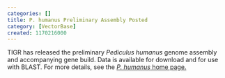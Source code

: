 ```yaml
---
categories: []
title: P. humanus Preliminary Assembly Posted
category: [VectorBase]
created: 1170216000
---
```

TIGR has released the preliminary <i>Pediculus humanus</i> genome assembly and accompanying gene build. Data is available for download and for use with BLAST. For more details, see the <a href="/organisms/pediculus-humanus"><i>P. humanus</i> home page.</a>
